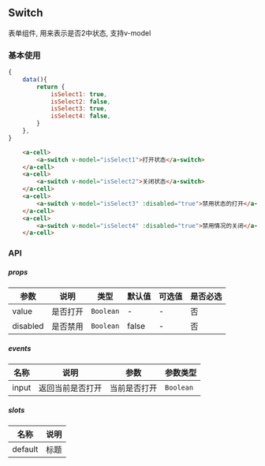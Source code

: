 ## Switch
表单组件, 用来表示是否2中状态, 支持v-model

### 基本使用
``` javascript
{
    data(){
        return {
            isSelect1: true,
            isSelect2: false,
            isSelect3: true,
            isSelect4: false,
        }
    },
}
```

``` html
    <a-cell>
        <a-switch v-model="isSelect1">打开状态</a-switch>
    </a-cell>
    <a-cell>
        <a-switch v-model="isSelect2">关闭状态</a-switch>
    </a-cell>
    <a-cell>
        <a-switch v-model="isSelect3" :disabled="true">禁用状态的打开</a-switch>
    </a-cell>
    <a-cell>
        <a-switch v-model="isSelect4" :disabled="true">禁用情况的关闭</a-switch>
    </a-cell>
```

### API

##### props
| 参数 | 说明 | 类型 | 默认值 | 可选值 |是否必选
|-----------|-----------|-----------|-------------|-------------|-------------|
| value | 是否打开 | `Boolean` | - |-|否|
| disabled | 是否禁用 | `Boolean` | false |-|否|

##### events

| 名称 | 说明 | 参数 | 参数类型|
|-----------|-----------|-----------|-----------|
| input | 返回当前是否打开 | 当前是否打开|`Boolean`|


##### slots
| 名称 | 说明 |
|-----------|-----------|
| default | 标题 |